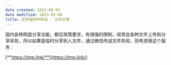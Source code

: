 ```yaml
---
date created: 2022-08-03
date modified: 2023-03-08
title: 文件临时中转站 - 文件分享
---
```


国内各种网盘分享功能，都应政策要求，有很强的限制，经常会各种文件上传和分享失败，所以如果是临时分享别人文件，通过微信传送文件失败，则考虑用这个服务：

[**https://tmp.link/**](https://tmp.link/)
